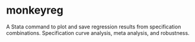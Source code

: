 # monkeyreg
A Stata command to plot and save regression results from specification combinations. Specification curve analysis, meta analysis, and robustness.
